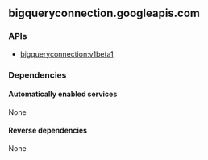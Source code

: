 ## bigqueryconnection.googleapis.com

### APIs

* [ bigqueryconnection:v1beta1 ]( https://bigqueryconnection.googleapis.com/$discovery/rest?version=v1beta1 )

### Dependencies

#### Automatically enabled services

None

#### Reverse dependencies

None
